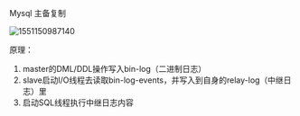 Mysql 主备复制

![1551150987140](E:\other\blog-file\doing\MySQL\IMG\mysql主备复制原理.png)

原理：

1. master的DML/DDL操作写入bin-log（二进制日志）
2. slave启动I/O线程去读取bin-log-events，并写入到自身的relay-log（中继日志）里
3. 启动SQL线程执行中继日志内容

